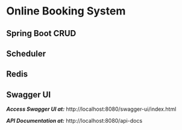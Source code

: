 # Online Booking System
## Spring Boot CRUD
## Scheduler
## Redis
## Swagger UI
***Access Swagger UI at:*** http://localhost:8080/swagger-ui/index.html

***API Documentation at:*** http://localhost:8080/api-docs